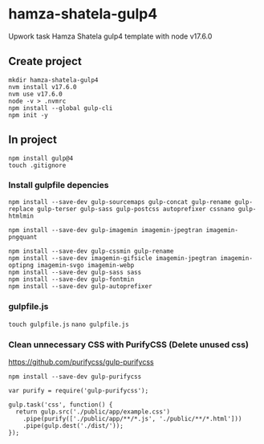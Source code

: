 # hamza-shatela-gulp4
Upwork task Hamza Shatela gulp4 template with node v17.6.0

## Create project
```
mkdir hamza-shatela-gulp4
nvm install v17.6.0
nvm use v17.6.0
node -v > .nvmrc
npm install --global gulp-cli
npm init -y
```
## In project
```
npm install gulp@4
touch .gitignore
```
### Install gulpfile depencies
```
npm install --save-dev gulp-sourcemaps gulp-concat gulp-rename gulp-replace gulp-terser gulp-sass gulp-postcss autoprefixer cssnano gulp-htmlmin
```

```
npm install --save-dev gulp-imagemin imagemin-jpegtran imagemin-pngquant
```
```
npm install --save-dev gulp-cssmin gulp-rename
npm install --save-dev imagemin-gifsicle imagemin-jpegtran imagemin-optipng imagemin-svgo imagemin-webp
npm install --save-dev gulp-sass sass
npm install --save-dev gulp-fontmin
npm install --save-dev gulp-autoprefixer
```

### gulpfile.js

`touch gulpfile.js`
`nano gulpfile.js`

### Clean unnecessary CSS with PurifyCSS (Delete unused css)
https://github.com/purifycss/gulp-purifycss

`npm install --save-dev gulp-purifycss`

```
var purify = require('gulp-purifycss');

gulp.task('css', function() {
  return gulp.src('./public/app/example.css')
    .pipe(purify(['./public/app/**/*.js', './public/**/*.html']))
    .pipe(gulp.dest('./dist/'));
});
```
